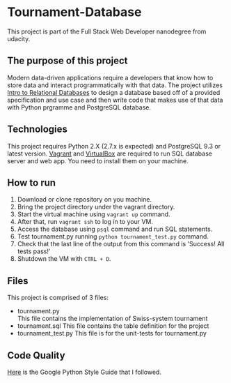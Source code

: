 # Tournament-Database
This project is part of the Full Stack Web Developer nanodegree from udacity.

## The purpose of this project
Modern data-driven applications require a developers that know how to store data and interact programmatically with that data.
The project utilizes [Intro to Relational Databases](https://www.udacity.com/course/intro-to-relational-databases--ud197) to design a database based off of a provided specification and use case and then write code that makes use of that data with Python prgramme and PostgreSQL database.

## Technologies
This project requires Python 2.X (2.7.x is expected) and PostgreSQL 9.3 or latest version.
[Vagrant](https://www.vagrantup.com/) and [VirtualBox](https://www.virtualbox.org/wiki/Downloads) are required to run SQL database server and web app. You need to install them on your machine.

## How to run
1. Download or clone repository on you machine.
2. Bring the project directory under the vagrant directory.
3. Start the virtual machine using `vagrant up` command.
4. After that, run `vagrant ssh` to log in to your VM.
5. Access the database using `psql` command and run SQL statements.
6. Test tournament.py running `python tournament_test.py` command.
7. Check that the last line of the output from this command is 'Success!  All tests pass!'
8. Shutdown the VM with `CTRL + D`.

## Files
This project is comprised of 3 files:
- tournament.py	 
This file contains the implementation of Swiss-system tournament
- tournament.sql
This file contains the table definition for the project
- tournament_test.py
This file is for the unit-tests for tournament.py

## Code Quality
[Here](https://google.github.io/styleguide/pyguide.html) is the Google Python Style Guide that I followed.

